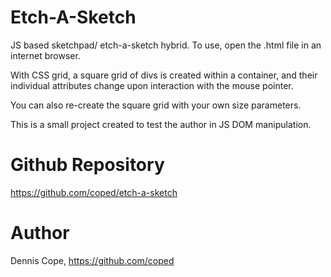 # Etch-A-Sketch
JS based sketchpad/ etch-a-sketch hybrid. To use, open the .html file in an internet browser.

With CSS grid, a square grid of divs is created within a container, and their individual attributes change upon interaction with the mouse pointer.

You can also re-create the square grid with your own size parameters.

This is a small project created to test the author in JS DOM manipulation.

# Github Repository
https://github.com/coped/etch-a-sketch

# Author
Dennis Cope, https://github.com/coped